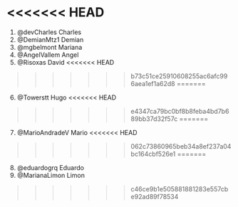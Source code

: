 
<<<<<<< HEAD
=======
1. @devCharles Charles
2. @DemianMtz1 Demian
3. @mgbelmont Mariana
4. @AngelVallem Angel
5. @Risoxas David
<<<<<<< HEAD
>>>>>>> b73c51ce25910608255ac6afc996aea1ef1a62d8
=======
6. @Towerstt Hugo
<<<<<<< HEAD
>>>>>>> e4347ca79bc0bf8b8feba4bd7b689bb37d32f57c
=======
7. @MarioAndradeV Mario
<<<<<<< HEAD
>>>>>>> 062c73860965beb34a8ef237a04bc164cbf526e1
=======
8. @eduardogrq Eduardo
9. @MarianaLimon Limon
>>>>>>> c46ce9b1e505881881283e557cbe92ad89f78534
